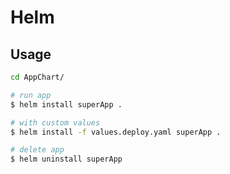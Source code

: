 # Helm

## Usage

```bash
cd AppChart/

# run app
$ helm install superApp .

# with custom values
$ helm install -f values.deploy.yaml superApp .

# delete app
$ helm uninstall superApp
```
